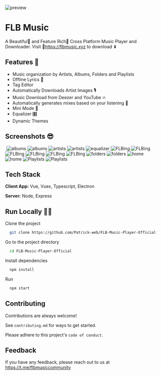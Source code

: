 
![preview](https://user-images.githubusercontent.com/56973177/203483783-a312b4a8-2901-4b81-967b-a305065623d5.png)

    
# FLB Music

A Beautiful🌹 and Feature Rich💎 Cross Platform Music Player and Downloader.
Visit 🔗https://flbmusic.xyz to download ⬇




## Features 🔩

- Music organization by Artists, Albums, Folders and Playlists 
- Offline Lyrics 📜
- Tag Editor
- Automatically Downloads Artist Images 🎙
- Music Download from Deezer and YouTube 🔥
- Automatically generates mixes based on your listening 🕺
- Mini Mode 🤏
- Equalizer 🎛
- Dynamic Themes

  
## Screenshots 😎

​
![albums](https://i.ibb.co/ChZDKqf/albums-1-min.jpg)
![albums](https://i.ibb.co/P1JHBgp/albums-2-min.jpg)
![artists](https://i.ibb.co/6yBt2hZ/artists-1-min.jpg)
![artists](https://i.ibb.co/1sgQR1d/artists-2-min.jpg)
![equalizer](https://i.ibb.co/L8YFTpD/equalizer-min.jpg)
![FLBing](https://i.ibb.co/BNkW23s/FLBing-1-min.jpg)
![FLBing](https://i.ibb.co/chNDVXn/FLBing-2-min.jpg)
![FLBing](https://i.ibb.co/P4ccyKb/FLBing-3-min.jpg)
![FLBing](https://i.ibb.co/HFkVZ5p/FLBing-4-min.jpg)
![FLBing](https://i.ibb.co/fGY8Zq3/FLBing-5-min.jpg)
![FLBing](https://i.ibb.co/qdSR5n1/FLBing-6-min.jpg)
![folders](https://i.ibb.co/LkDJswy/folders-1-min.jpg)
![folders](https://i.ibb.co/H75PhGC/folders-2-min.jpg)
![home](https://i.ibb.co/41F677n/home-1-min.jpg)
![home](https://i.ibb.co/WDDvcsV/home-2-min.jpg)
![Playlists](https://i.ibb.co/T0HMGWv/Playlists-1-min.jpg)
![Playlists](https://i.ibb.co/1Jqg0qZ/Playlists-2-min.jpg)
## Tech Stack

**Client App:** Vue, Vuex, Typescript, Electron

**Server:** Node, Express

  
## Run Locally 🏃‍♂️

Clone the project

```bash
  git clone https://github.com/Patrick-web/FLB-Music-Player-Official
```

Go to the project directory

```bash
  cd FLB-Music-Player-Official
```

Install dependencies

```bash
  npm install
```

Run 

```bash
  npm start
```

  
## Contributing

Contributions are always welcome!

See `contributing.md` for ways to get started.

Please adhere to this project's `code of conduct`.

  
## Feedback

If you have any feedback, please reach out to us at https://t.me/flbmusiccommunity

  

  
